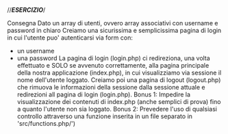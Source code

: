 //*****ESERCIZIO*****/

Consegna
Dato un array di utenti, ovvero array associativi con username e password in chiaro
Creiamo una sicurissima e semplicissima pagina di login in cui l'utente puo' autenticarsi via form con:
- un username
- una password
La pagina di login (login.php) ci redireziona, una volta effettuato e SOLO se avvenuto correttamente,
alla pagina principale della nostra applicazione (index.php), in cui visualizziamo via sessione il nome dell'utente loggato.
Creiamo poi una pagina di logout (logout.php) che rimuova le informazioni della sessione dalla sessione attuale e redirezioni
all pagina di login (login.php).
Bonus 1:
Impedire la visualizzazione dei contenuti di index.php (anche semplici di prova) fino a quanto l'utente non sia loggato.
Bonus 2:
Prevedere l'uso di qualsiasi controllo attraverso una funzione inserita in un file separato in 'src/functions.php/')